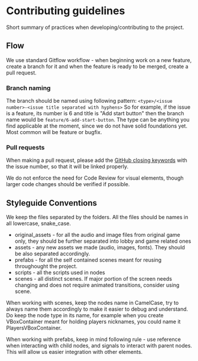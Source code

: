 # Contributing guidelines
Short summary of practices when developing/contributing to the project.


## Flow
We use standard Gitflow workflow - when beginning work on a new feature,
create a branch for it and when the feature is ready to be merged, create a pull request.

### Branch naming
The branch should be named using following pattern: ```<type>/<issue number>-<issue title separated with hyphens>```
So for example, if the issue is a feature, its number is 6 and title is "Add start button" then the branch name would be ```feature/6-add-start-button```.
The type can be anything you find applicable at the moment, since we do not have solid foundations yet. Most common will be feature or bugfix.

### Pull requests
When making a pull request, please add the [GitHub closing keywords](https://docs.github.com/en/issues/tracking-your-work-with-issues/linking-a-pull-request-to-an-issue) with the issue number, so that it will be linked properly.

We do not enforce the need for Code Review for visual elements, though larger code changes should be verified if possible.


## Styleguide Conventions
We keep the files separated by the folders. All the files should be names in all lowercase, snake_case.

- original_assets - for all the audio and image files from original game only, they should be further separated into lobby and game related ones
- assets - any new assets we made (audio, images, fonts). They should be also separated accordingly.
- prefabs - for all the self contained scenes meant for reusing throughought the project.
- scripts - all the scripts used in nodes
- scenes - all distinct scenes. If major portion of the screen needs changing and does not require animated transitions, consider using scene.

When working with scenes, keep the nodes name in CamelCase, try to always name them accordingly to make it easier to debug and understand.
Do keep the node type in its name, for example when you create VBoxContainer meant for holding players nicknames, you could name it PlayersVBoxContainer.

When working with prefabs, keep in mind following rule - use reference when interacting with child nodes, and signals to interact with parent nodes.
This will allow us easier integration with other elements.
